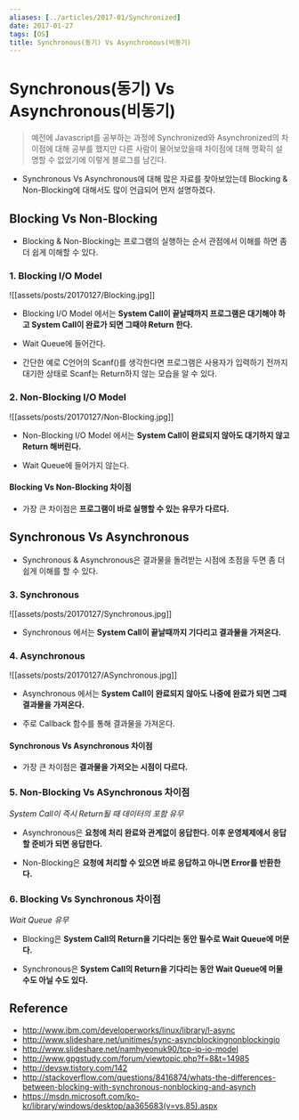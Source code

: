 ```yaml
---
aliases: [../articles/2017-01/Synchronized]
date: 2017-01-27
tags: [OS]
title: Synchronous(동기) Vs Asynchronous(비동기)
---
```

# Synchronous(동기) Vs Asynchronous(비동기)

> 예전에 Javascript를 공부하는 과정에 Synchronized와 Asynchronized의 차이점에 대해 공부를 했지만 다른 사람이 물어보았을때 차이점에 대해 명확히 설명할 수 없었기에 이렇게 블로그를 남긴다.

- Synchronous Vs Asynchronous에 대해 많은 자료를 찾아보았는데 Blocking & Non-Blocking에 대해서도 많이 언급되어 먼저 설명하겠다.

## **Blocking Vs Non-Blocking**

- Blocking & Non-Blocking는 프로그램의 실행하는 순서 관점에서 이해를 하면 좀 더 쉽게 이해할 수 있다.

### 1. Blocking I/O Model

![[assets/posts/20170127/Blocking.jpg]]

- Blocking I/O Model 에서는 **System Call이 끝날때까지 프로그램은 대기해야 하고 System Call이 완료가 되면 그때야 Return 한다.**

- Wait Queue에 들어간다.

- 간단한 예로 C언어의 Scanf()를 생각한다면 프로그램은 사용자가 입력하기 전까지 대기한 상태로 Scanf는 Return하지 않는 모습을 알 수 있다.

### 2. Non-Blocking I/O Model

![[assets/posts/20170127/Non-Blocking.jpg]]

- Non-Blocking I/O Model 에서는 **System Call이 완료되지 않아도 대기하지 않고 Return 해버린다.**

- Wait Queue에 들어가지 않는다.

#### Blocking Vs Non-Blocking 차이점

- 가장 큰 차이점은  **프로그램이 바로 실행할 수 있는 유무가 다르다.**

## **Synchronous Vs Asynchronous**

- Synchronous & Asynchronous은 결과물을 돌려받는 시점에 초점을 두면 좀 더 쉽게 이해를 할 수 있다.

### 3. Synchronous

![[assets/posts/20170127/Synchronous.jpg]]

- Synchronous 에서는 **System Call이 끝날때까지 기다리고 결과물을 가져온다.**

### 4. Asynchronous

![[assets/posts/20170127/ASynchronous.jpg]]

- Asynchronous 에서는 **System Call이 완료되지 않아도 나중에 완료가 되면 그때 결과물을 가져온다.**

- 주로 Callback 함수를 통해 결과물을 가져온다.

#### Synchronous Vs Asynchronous 차이점

- 가장 큰 차이점은 **결과물을 가저오는 시점이 다르다.**

### 5. Non-Blocking Vs ASynchronous 차이점

*System Call이 즉시 Return될 때 데이터의 포함 유무*

- Asynchronous은 **요청에 처리 완료와 관계없이 응답한다. 이후 운영체제에서 응답할 준비가 되면 응답한다.**

- Non-Blocking은 **요청에 처리할 수 있으면 바로 응답하고 아니면 Error를 반환한다.**

### 6. Blocking Vs Synchronous 차이점

*Wait Queue 유무*

- Blocking은 **System Call의 Return을 기다리는 동안 필수로 Wait Queue에 머문다.**

- Synchronous은 **System Call의 Return을 기다리는 동안 Wait Queue에 머물 수도 아닐 수도 있다.**

## Reference
- http://www.ibm.com/developerworks/linux/library/l-async
- http://www.slideshare.net/unitimes/sync-asyncblockingnonblockingio
- http://www.slideshare.net/namhyeonuk90/tcp-ip-io-model
- http://www.gpgstudy.com/forum/viewtopic.php?f=8&t=14985
- http://devsw.tistory.com/142
- http://stackoverflow.com/questions/8416874/whats-the-differences-between-blocking-with-synchronous-nonblocking-and-asynch
- https://msdn.microsoft.com/ko-kr/library/windows/desktop/aa365683(v=vs.85).aspx

